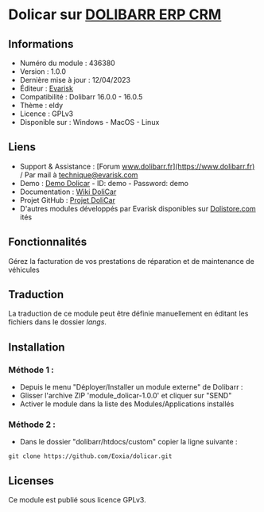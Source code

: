 # Dolicar sur [DOLIBARR ERP CRM](https://www.dolibarr.org)

## Informations

- Numéro du module : 436380
- Version :  1.0.0
- Dernière mise à jour : 12/04/2023
- Éditeur : [Evarisk](https://www.evarisk.com)
- Compatibilité : Dolibarr 16.0.0 - 16.0.5
- Thème : eldy
- Licence : GPLv3
- Disponible sur : Windows - MacOS - Linux

## Liens

- Support & Assistance : [Forum www.dolibarr.fr](https://www.dolibarr.fr) / Par mail à technique@evarisk.com
- Demo : [Demo Dolicar](https://www.demodoli.digirisk.com) - ID: demo - Password: demo
- Documentation : [Wiki DoliCar](https://wiki.dolibarr.org/index.php/Module_Dolicar)
- Projet GitHub : [Projet DoliCar](https://github.com/Eoxia/Dolicar/projects?query=is%3Aopen)
- D'autres modules développés par Evarisk disponibles sur [Dolistore.com](https://www.dolistore.com)
  ités

## Fonctionnalités

Gérez la facturation de vos prestations de réparation et de maintenance de véhicules 

## Traduction

La traduction de ce module peut être définie manuellement en éditant les fichiers dans le dossier *langs*.

## Installation

### Méthode 1 :

- Depuis le menu "Déployer/Installer un module externe" de Dolibarr :
- Glisser l'archive ZIP 'module_dolicar-1.0.0' et cliquer sur "SEND"
- Activer le module dans la liste des Modules/Applications installés

### Méthode 2 :

- Dans le dossier "dolibarr/htdocs/custom" copier la ligne suivante :
```
git clone https://github.com/Eoxia/dolicar.git
```

## Licenses

Ce module est publié sous licence GPLv3.

